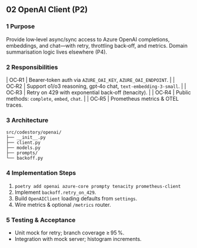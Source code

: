 ## 02 OpenAI Client (P2)

### 1 Purpose

Provide low‑level async/sync access to Azure OpenAI completions, embeddings, and chat—with retry, throttling back‑off, and metrics. Domain summarisation logic lives elsewhere (P4).

### 2 Responsibilities

\| OC‑R1 | Bearer‑token auth via `AZURE_OAI_KEY`, `AZURE_OAI_ENDPOINT`. |
\| OC‑R2 | Support o1/o3 reasoning, gpt‑4o chat, `text‑embedding‑3-small`. |
\| OC‑R3 | Retry on 429 with exponential back‑off (tenacity). |
\| OC‑R4 | Public methods: `complete`, `embed`, `chat`. |
\| OC‑R5 | Prometheus metrics & OTEL traces.

### 3 Architecture

```
src/codestory/openai/
├── __init__.py
├── client.py
├── models.py
├── prompts/
└── backoff.py
```

### 4 Implementation Steps

1. `poetry add openai azure-core prompty tenacity prometheus-client`
2. Implement `backoff.retry_on_429`.
3. Build `OpenAIClient` loading defaults from `settings`.
4. Wire metrics & optional `/metrics` router.

### 5 Testing & Acceptance

* Unit mock for retry; branch coverage ≥ 95 %.
* Integration with mock server; histogram increments.
